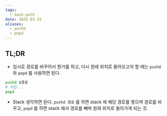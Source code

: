 ```yaml
---
tags:
  - bash-path
date: 2025-03-31
aliases:
  - pushd
  - popd
---
```

## TL;DR

- 임시로 경로를 바꾸어서 뭔가를 하고, 다시 원래 위치로 돌아오고자 할 때는 `pushd` 와 `popd` 를 사용하면 된다.

```bash
pushd $경로
# 작업...
popd
```

- Stack 생각하면 된다. `pushd 경로` 를 하면 stack 에 해당 경로를 쌓으며 경로를 바꾸고, `popd` 를 하면 stack 에서 경로를 빼며 원래 위치로 돌아가게 되는 것.